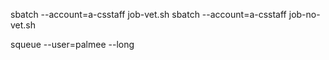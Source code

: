 sbatch --account=a-csstaff job-vet.sh
sbatch --account=a-csstaff job-no-vet.sh

 squeue --user=palmee --long